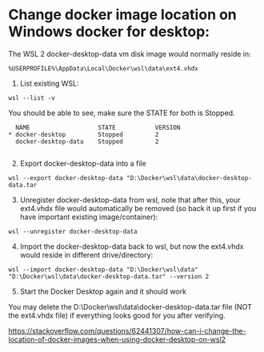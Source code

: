 # Change docker image location on Windows docker for desktop:

The WSL 2 docker-desktop-data vm disk image would normally reside in: 

```%USERPROFILE%\AppData\Local\Docker\wsl\data\ext4.vhdx```

1. List existing WSL:

```wsl --list -v```

You should be able to see, make sure the STATE for both is Stopped.
```
  NAME                   STATE           VERSION
* docker-desktop         Stopped         2
  docker-desktop-data    Stopped         2
  
```  

2. Export docker-desktop-data into a file

```
wsl --export docker-desktop-data "D:\Docker\wsl\data\docker-desktop-data.tar
```

3. Unregister docker-desktop-data from wsl, note that after this, your ext4.vhdx file would automatically be removed (so back it up first if you have important existing image/container):

```
wsl --unregister docker-desktop-data
``` 

4. Import the docker-desktop-data back to wsl, but now the ext4.vhdx would reside in different drive/directory:

```
wsl --import docker-desktop-data "D:\Docker\wsl\data" "D:\Docker\wsl\data\docker-desktop-data.tar" --version 2
```

5. Start the Docker Desktop again and it should work

You may delete the D:\Docker\wsl\data\docker-desktop-data.tar file (NOT the ext4.vhdx file) if everything looks good for you after verifying.


https://stackoverflow.com/questions/62441307/how-can-i-change-the-location-of-docker-images-when-using-docker-desktop-on-wsl2
